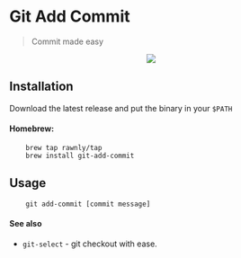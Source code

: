 # Git Add Commit
> Commit made easy

<p align="center">
    <img src="https://user-images.githubusercontent.com/16429579/143082185-4d0dcd19-6ae3-479e-9d1d-6a47f9f50149.png" />
</p>

## Installation
Download the latest release and put the binary in your `$PATH` 

#### Homebrew:
```shell
    brew tap rawnly/tap
    brew install git-add-commit
```

## Usage
```shell
    git add-commit [commit message]
```

#### See also
- `git-select` - git checkout with ease.
